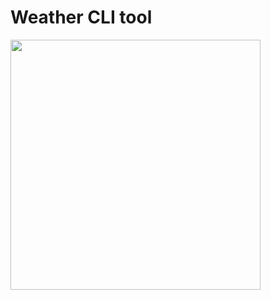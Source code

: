 # Weather CLI tool
<img src="https://github.com/user-attachments/assets/252505c4-da00-4f51-a5e4-4affdae38ea9" width="400px"/>
